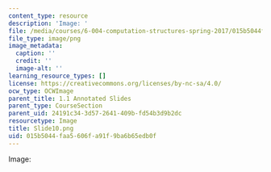 ```yaml
---
content_type: resource
description: 'Image: '
file: /media/courses/6-004-computation-structures-spring-2017/015b5044faa5606fa91f9ba6b65edb0f_Slide10.png
file_type: image/png
image_metadata:
  caption: ''
  credit: ''
  image-alt: ''
learning_resource_types: []
license: https://creativecommons.org/licenses/by-nc-sa/4.0/
ocw_type: OCWImage
parent_title: 1.1 Annotated Slides
parent_type: CourseSection
parent_uid: 24191c34-3d57-2641-409b-fd54b3d9b2dc
resourcetype: Image
title: Slide10.png
uid: 015b5044-faa5-606f-a91f-9ba6b65edb0f
---
```

Image: 